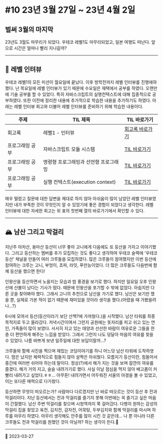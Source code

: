 # #10 23년 3월 27일 ~ 23년 4월 2일

## 벌써 3월의 마지막

23년도 3월도 마무리가 되었다. 우테코 레벨1도 마무리되었고, 일본 여행도 떠난다. 앞으로 시간은 얼마나 빨리 지나갈까?

---

## 🎤 레벨 인텨뷰

우테코 레벨1의 모든 미션이 월요일에 끝났다. 이후 방학전까지 레벨 인터뷰를 진행애햐 했다. 난 목요일에 레벨 인터뷰가 있기 때문에 수요일은 재택에서 공부를 하였다. 오랜만에 기술 공부를 할 수 있었다. 특히 자바스크립트의 실행컨텍스트에 대해 집중적으로 공부하였다. 또한 이전에 정리한 내용에 추가적으로 학습한 내용을 추가하기도 하였다. 아래는 레벨 인터뷰 회고와 더불어 레벨 인터뷰를 준비하기 위해 학습한 내용이다.

| 주제            | TIL 제목                              | TIL 바로가기                                                     |
| --------------- | ------------------------------------- | ---------------------------------------------------------------- |
| 회고록          | 레벨1 - 인터뷰                        | [회고록 바로가기](/Diary/Woowacourse/Level1/Level1-Interview.md) |
| 프로그래밍 공부 | 자바스크립트 모듈 시스템              | [TIL 바로가기](/JAVASCRIPT/JavascriptModules.md)                 |
| 프로그래밍 공부 | 명령형 프로그래밍과 선언형 프로그래밍 | [TIL 바로가기](/ETC/ImperativeAndDeclarative.md)                 |
| 프로그래밍 공부 | 실행 컨텍스트(execution context)      | [TIL 바로가기](/JAVASCRIPT/ExecutionContext.md)                  |

매우 떨렸고 질문에 대한 답변을 제대로 하지 않아 아쉬움이 많이 남았던 레벨 인터뷰였지만 내가 부족한 것이 무엇인지 알 수 있었기에 좋은 경험이 되었다고 생각한다. 레벨 인터뷰에 대한 자세한 회고는 위 표의 첫번째 열의 바로가기에서 확인할 수 있다.

---

## 🏔️ 남산 그리고 막걸리

지난주 아차산, 용마산 등산이 너무 좋아 고니에게 다음에도 또 등산을 가자고 이야기했다. 그리고 등산하는 멤버를 추가 모집하는 것도 좋다고 생각하여 우테코 슬랙에 '우테코등산' 채널을 만들어 여러 크루들을 모집하였다. 많은 크루들이 참여했지만 이번 등산에 참여하는 크루는 고니, 부엉이, 쵸파, 라잇, 푸만능이었다. 더 많은 크루들도 다음번에 함께 등산을 했으면 한다!

인왕산을 등산하면서 노을지는 모습과 밤 풍경을 보기로 했다. 하지만 일요일 오후 인왕산에 산불이 났다는 기사가 떴다. 때문에 인왕산을 포기할 수 밖에 없었다. 아쉽지만 다른 곳을 찾아봐야 했다. 그래서 고니의 추천으로 남산을 가기로 했다. 남산은 보기만 했을 뿐, 실제로 가본 적이 없기 때문에 재미있을 것이라 생각을 했다.(어렸을 때 가봤을려나...?)

6시에 모여서 등산(등산이라기 보단 산책?에 가까웠다.)을 시작했다. 남산 타워를 최종 목적지로 두고 올라갔다. 저녁시간이여서 그런지 공원에는 돗자리를 피고 쉬고 있는 연인, 가족들이 많이 보였다. 서서히 지고 있는 태양과 선선한 바람이 여유로운 그들을 한층 더 편안하게 해주는 느낌을 받았다. 그래서 그런지 나도 덩달아 마음의 여유를 찾을 수 있었다. 나름 바쁘게 보낸 일주일에 대한 보답이랄까...?

크루들와 함께 사진을 찍으며 재밌는 코딩이야기를 하니 어느덧 남산 타워에 도착하엿다. 땀은 났지만 체력적으로 힘들지 않아 살짝은 아쉬웠다. 모름지기 등산이란, 힘들어서 중간에 여러번 쉬어야 하는데 말이다. 정상(?)에서 해가 지는 것을 보며 잠깐의 여유를 즐겼다. 해가 거의 지고, 슬슬 내려가기로 했다. 사실 이날 점심을 먹지 않아 배고픔이 커 빨리 내려가고 싶었다.ㅎㅎ... 아무튼! 내려가면서 어두워진 서울의 야경을 볼 수 있었고, 이는 또다른 매력으로 다가왔다.

등산하면 무엇이 떠오르는가? 사람마다 다르겠지만 난 바로 떠오르는 것이 등산 후 전과 막걸리이다. 지난 등산에서는 전과 막걸리를 즐기지 못해 이번에는 꼭 즐기고 싶은 마음이 간절했다. 남산 주변 막걸리를 찾으며 시청역까지 쭉 걸어갔다. 다행히 원하는 감성의 막걸리 집을 찾았고 육전, 김치전, 감자전, 어묵탕, 두부김치와 함께 막걸리를 마시며 하루를 마무리 하였다. 아무리 생각해도 안주를 많이 시킨 것 같은데... 나 뿐 아니라 다른 크루들도 전과 막걸리를 원했던 것이 아닐까? 하는 생각이 든다.🤣

---

📅 2023-03-27
